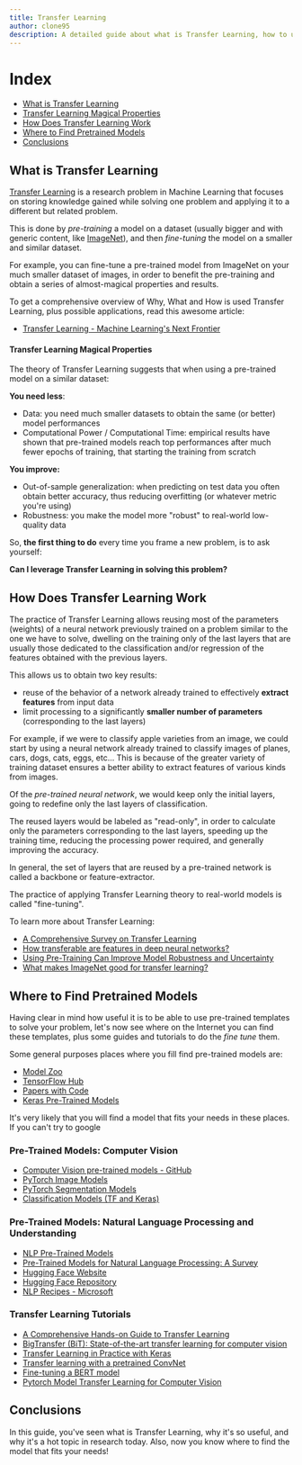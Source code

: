```yaml
---
title: Transfer Learning
author: clone95
description: A detailed guide about what is Transfer Learning, how to use it, and a lot of resources found on the web that shares pre-trained models.
---
```


# Index 

- [What is Transfer Learning](#Why-Do-You-Need-Transfe-Learning)
- [Transfer Learning Magical Properties](#[TransferLearning-Inner-Workings)
- [How Does Transfer Learning Work](#How-Does-Transfer-Learning-Work)
- [Where to Find Pretrained Models](#Where-to-Find-Pretrained-Models)
- [Conclusions](#Conclusions)

##  What is Transfer Learning

[Transfer Learning](https://en.wikipedia.org/wiki/Transfer_learning) is a research problem in Machine Learning that focuses on storing knowledge gained while solving one problem and applying it to a different but related problem. 

This is done by _pre-training_ a model on a dataset (usually bigger and with generic content, like [ImageNet](http://www.image-net.org/)), and then _fine-tuning_ the model on a smaller and similar dataset.

For example, you can fine-tune a pre-trained model from ImageNet on your much smaller dataset of images, in order to benefit the pre-training and obtain a series of almost-magical properties and results.

To get a comprehensive overview of Why, What and How is used Transfer Learning, plus possible applications, read this awesome article:

- [Transfer Learning - Machine Learning's Next Frontier](https://ruder.io/transfer-learning/index.html)


#### Transfer Learning Magical Properties

The theory of Transfer Learning suggests that when using a pre-trained model on a similar dataset:

**You need less**:
- Data: you need much smaller datasets to obtain the same (or better) model performances
- Computational Power / Computational Time: empirical results have shown that pre-trained models reach top performances after much fewer epochs of training, that starting the training from scratch

**You improve:**
- Out-of-sample generalization: when predicting on test data you often obtain better accuracy, thus reducing overfitting (or whatever metric you're using)
- Robustness: you make the model more "robust" to real-world low-quality data  

So, **the first thing to do** every time you frame a new problem, is to ask yourself:

**Can I leverage Transfer Learning in solving this problem?**


## How Does Transfer Learning Work

The practice of Transfer Learning allows reusing most of the parameters (weights) of a neural network previously trained on a problem similar to the one we have to solve, dwelling on the training only of the last layers that are usually those dedicated to the classification and/or regression of the features obtained with the previous layers.

This allows us to obtain two key results:

- reuse of the behavior of a network already trained to effectively **extract features** from input data
- limit processing to a significantly **smaller number of parameters** (corresponding to the last layers)

For example, if we were to classify apple varieties from an image, we could start by using a neural network already trained to classify images of planes, cars, dogs, cats, eggs, etc... This is because of the greater variety of training dataset ensures a better ability to extract features of various kinds from images.

Of the _pre-trained neural network_, we would keep only the initial layers, going to redefine only the last layers of classification.

The reused layers would be labeled as "read-only", in order to calculate only the parameters corresponding to the last layers, speeding up the training time, reducing the processing power required, and generally improving the accuracy.

In general, the set of layers that are reused by a pre-trained network is called a backbone or feature-extractor.

The practice of applying Transfer Learning theory to real-world models is called "fine-tuning".

To learn more about Transfer Learning:

- [A Comprehensive Survey on Transfer Learning](https://arxiv.org/abs/1911.02685?utm_source=feedburner&utm_medium=feed&utm_campaign=Feed%253A+arxiv%252FQSXk+%2528ExcitingAds%2521+cs+updates+on+arXiv.org%2529)
- [How transferable are features in deep neural networks?](https://papers.nips.cc/paper/5347-how-transferable-are-features-in-deep-neural-networks.pdf)
- [Using Pre-Training Can Improve Model Robustness and Uncertainty](https://arxiv.org/abs/1901.09960)
- [What makes ImageNet good for transfer learning?](https://arxiv.org/abs/1608.08614)

## Where to Find Pretrained Models

Having clear in mind how useful it is to be able to use pre-trained templates to solve your problem, let's now see where on the Internet you can find these templates, plus some guides and tutorials to do the _fine tune_ them.  

Some general purposes places where you fill find pre-trained models are:

- [Model Zoo](https://modelzoo.co/)
- [TensorFlow Hub](https://www.tensorflow.org/hub)
- [Papers with Code](https://paperswithcode.com/)
- [Keras Pre-Trained Models](https://keras.rstudio.com/articles/applications.html)

It's very likely that you will find a model that fits your needs in these places. If you can't try to google 

### Pre-Trained Models: Computer Vision

- [Computer Vision pre-trained models - GitHub](https://github.com/balavenkatesh3322/CV-pretrained-model?fbclid=IwAR3Q1-xSTP46P5Mg_BRxgxskDBS9q5B7wHeJl_z3TO_0ABee3LkYIDd4bI0)
- [PyTorch Image Models](https://github.com/rwightman/pytorch-image-models)
- [PyTorch Segmentation Models](https://github.com/qubvel/segmentation_models.pytorch)
- [Classification Models (TF and Keras)](https://github.com/qubvel/classification_models)

### Pre-Trained Models: Natural Language Processing and Understanding

- [NLP Pre-Trained Models](https://github.com/balavenkatesh3322/NLP-pretrained-model)
- [Pre-Trained Models for Natural Language Processing: A Survey](https://arxiv.org/abs/2003.08271)
- [Hugging Face Website](https://huggingface.co/)
- [Hugging Face Repository](https://github.com/huggingface)
- [NLP Recipes - Microsoft](https://github.com/microsoft/nlp-recipes)

### Transfer Learning Tutorials

- [A Comprehensive Hands-on Guide to Transfer Learning](https://towardsdatascience.com/a-comprehensive-hands-on-guide-to-transfer-learning-with-real-world-applications-in-deep-learning-212bf3b2f27a)
- [BigTransfer (BiT): State-of-the-art transfer learning for computer vision](https://blog.tensorflow.org/2020/05/bigtransfer-bit-state-of-art-transfer-learning-computer-vision.html)
- [Transfer Learning in Practice with Keras](https://www.hackerearth.com/practice/machine-learning/transfer-learning/transfer-learning-intro/tutorial/)
- [Transfer learning with a pretrained ConvNet](https://www.tensorflow.org/tutorials/images/transfer_learning)
- [Fine-tuning a BERT model](https://www.tensorflow.org/official_models/fine_tuning_bert)
- [Pytorch Model Transfer Learning for Computer Vision](https://pytorch.org/tutorials/beginner/transfer_learning_tutorial.html)


## Conclusions

In this guide, you've seen what is Transfer Learning, why it's so useful, and why it's a hot topic in research today. Also, now you know where to find the model that fits your needs!